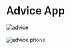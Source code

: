 # Advice App

![advice](https://github.com/MetinKb/advice-app/assets/114526516/4fcea806-f0b0-41b3-95d4-48c5b4fd8e87)
<br> <br> 
![advice phone](https://github.com/MetinKb/advice-app/assets/114526516/2df0131b-4859-4430-ae18-88e1c88a472a)
